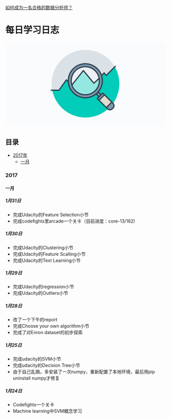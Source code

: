 [如何成为一名合格的数据分析师？](README.md)

# 每日学习日志
![Become a data analyst!](extras/Data-Analyst.png)
## 目录
- [2017年](###2017)
  - [一月](###一月)



### 2017
#### 一月

##### 1月31日
 - 完成Udacity的Feature Selection小节
 - 完成codefights里arcade一个关卡（目前进度：core-13/162)

##### 1月30日
 - 完成Udacity的Clustering小节
 - 完成Udacity的Feature Scalling小节
 - 完成Udacity的Text Learning小节

##### 1月29日
 - 完成Udacity的regression小节
 - 完成Udacity的Outliers小节

##### 1月28日
 - 改了一个下午的report
 - 完成Choose your own algorithm小节
 - 完成了对Enron dataset的初步探索

##### 1月25日
 - 完成udacity的SVM小节
 - 完成udacity的Decision Tree小节
 - 由于自己乱搞，多安装了一次numpy，重新配置了本地环境，最后用pip uninstall numpy才修复

##### 1月24日
 - Codefights一个关卡
 - Machine learning中SVM概念学习
